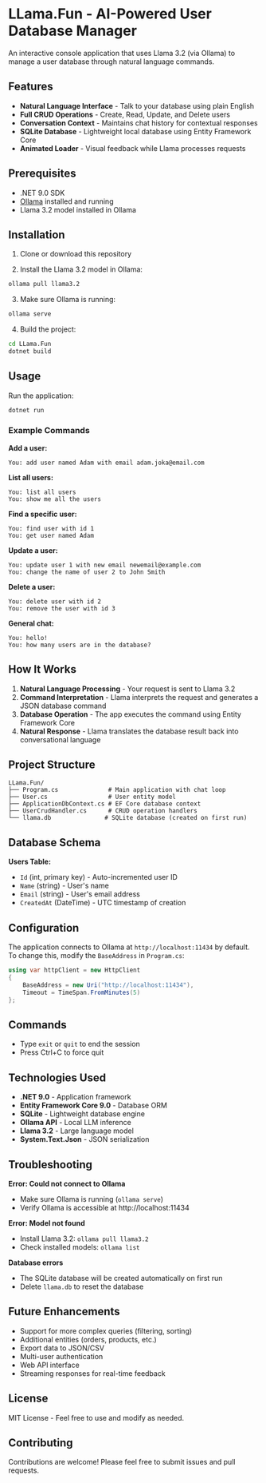 # LLama.Fun - AI-Powered User Database Manager

An interactive console application that uses Llama 3.2 (via Ollama) to manage a user database through natural language commands.

## Features

- **Natural Language Interface** - Talk to your database using plain English
- **Full CRUD Operations** - Create, Read, Update, and Delete users
- **Conversation Context** - Maintains chat history for contextual responses
- **SQLite Database** - Lightweight local database using Entity Framework Core
- **Animated Loader** - Visual feedback while Llama processes requests

## Prerequisites

- .NET 9.0 SDK
- [Ollama](https://ollama.ai/) installed and running
- Llama 3.2 model installed in Ollama

## Installation

1. Clone or download this repository

2. Install the Llama 3.2 model in Ollama:
```bash
ollama pull llama3.2
```

3. Make sure Ollama is running:
```bash
ollama serve
```

4. Build the project:
```bash
cd LLama.Fun
dotnet build
```

## Usage

Run the application:
```bash
dotnet run
```

### Example Commands

**Add a user:**
```
You: add user named Adam with email adam.joka@email.com
```

**List all users:**
```
You: list all users
You: show me all the users
```

**Find a specific user:**
```
You: find user with id 1
You: get user named Adam
```

**Update a user:**
```
You: update user 1 with new email newemail@example.com
You: change the name of user 2 to John Smith
```

**Delete a user:**
```
You: delete user with id 2
You: remove the user with id 3
```

**General chat:**
```
You: hello!
You: how many users are in the database?
```

## How It Works

1. **Natural Language Processing** - Your request is sent to Llama 3.2
2. **Command Interpretation** - Llama interprets the request and generates a JSON database command
3. **Database Operation** - The app executes the command using Entity Framework Core
4. **Natural Response** - Llama translates the database result back into conversational language

## Project Structure

```
LLama.Fun/
├── Program.cs              # Main application with chat loop
├── User.cs                 # User entity model
├── ApplicationDbContext.cs # EF Core database context
├── UserCrudHandler.cs      # CRUD operation handlers
└── llama.db               # SQLite database (created on first run)
```

## Database Schema

**Users Table:**
- `Id` (int, primary key) - Auto-incremented user ID
- `Name` (string) - User's name
- `Email` (string) - User's email address
- `CreatedAt` (DateTime) - UTC timestamp of creation

## Configuration

The application connects to Ollama at `http://localhost:11434` by default. To change this, modify the `BaseAddress` in `Program.cs`:

```csharp
using var httpClient = new HttpClient
{
    BaseAddress = new Uri("http://localhost:11434"),
    Timeout = TimeSpan.FromMinutes(5)
};
```

## Commands

- Type `exit` or `quit` to end the session
- Press Ctrl+C to force quit

## Technologies Used

- **.NET 9.0** - Application framework
- **Entity Framework Core 9.0** - Database ORM
- **SQLite** - Lightweight database engine
- **Ollama API** - Local LLM inference
- **Llama 3.2** - Large language model
- **System.Text.Json** - JSON serialization

## Troubleshooting

**Error: Could not connect to Ollama**
- Make sure Ollama is running (`ollama serve`)
- Verify Ollama is accessible at http://localhost:11434

**Error: Model not found**
- Install Llama 3.2: `ollama pull llama3.2`
- Check installed models: `ollama list`

**Database errors**
- The SQLite database will be created automatically on first run
- Delete `llama.db` to reset the database

## Future Enhancements

- Support for more complex queries (filtering, sorting)
- Additional entities (orders, products, etc.)
- Export data to JSON/CSV
- Multi-user authentication
- Web API interface
- Streaming responses for real-time feedback

## License

MIT License - Feel free to use and modify as needed.

## Contributing

Contributions are welcome! Please feel free to submit issues and pull requests.
